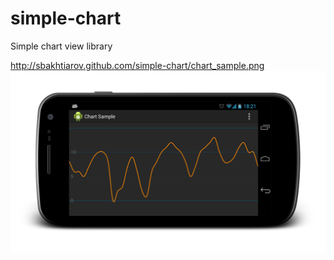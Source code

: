 simple-chart
============

Simple chart view library

http://sbakhtiarov.github.com/simple-chart/chart_sample.png
![Chart sample](chart_sample.png)
